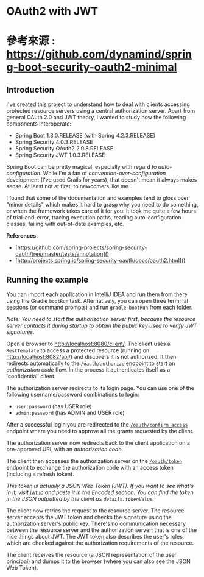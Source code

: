 # OAuth2 with JWT

# 參考來源 : https://github.com/dynamind/spring-boot-security-oauth2-minimal

## Introduction
I've created this project to understand how to deal with clients accessing protected resource servers using a central authorization server. Apart from general OAuth 2.0 and JWT theory, I wanted to study how the following components interoperate:

- Spring Boot 1.3.0.RELEASE (with Spring 4.2.3.RELEASE)
- Spring Security 4.0.3.RELEASE
- Spring Security OAuth2 2.0.8.RELEASE
- Spring Security JWT 1.0.3.RELEASE

Spring Boot can be pretty magical, especially with regard to *auto-configuration*. While I'm a fan of *convention-over-configuration* development (I've used Grails for years), that doesn't mean it always makes sense. At least not at first, to newcomers like me.

I found that some of the documentation and examples tend to gloss over "minor details" which makes it hard to grasp why you need to do something, or when the framework takes care of it for you. It took me quite a few hours of trial-and-error, tracing execution paths, reading auto-configuration classes, failing with out-of-date examples, etc.

**References:**

- [https://github.com/spring-projects/spring-security-oauth/tree/master/tests/annotation]()
- [http://projects.spring.io/spring-security-oauth/docs/oauth2.html]()


## Running the example

You can import each application in IntelliJ IDEA and run them from there using the Gradle `bootRun` task. Alternatively, you can open three terminal sessions (or command prompts) and run `gradle bootRun` from each folder. 

*Note: You need to start the authorization server first, because the resource server contacts it during startup to obtain the public key used to verify JWT signatures.*

Open a browser to [http://localhost:8080/client/](). The client uses a `RestTemplate` to access a protected resource (running on [http://localhost:8082/api/]()) and discovers it is not authorized. It then redirects automatically to the [`/oauth/authorize`](http://localhost:8081/oauth/authorize) endpoint to start an *authorization code* flow. In the process it authenticates itself as a 'confidential' client. 

The authorization server redirects to its login page. You can use one of the following username/password combinations to login:

- `user:password` (has USER role)
- `admin:password` (has ADMIN and USER role)

After a successful login you are redirected to the [`/oauth/confirm_access`](http://localhost:8081/oauth/confirm_access) endpoint where you need to approve all the grants requested by the client.

The authorization server now redirects back to the client application on a pre-approved URI, with an *authorization code*. 

The client then accesses the authorization server on the [`/oauth/token`](http://localhost:8081/oauth/token) endpoint to exchange the authorization code with an access token (including a refresh token). 

*This token is actually a JSON Web Token (JWT). If you want to see what's in it, visit [jwt.io](http://jwt.io/) and paste it in the Encoded section. You can find the token in the JSON outputted by the client as `details.tokenValue`.*

The client now retries the request to the resource server. The resource server accepts the JWT token and checks the signature using the authorization server's public key. There's no communication necessary between the resource server and the authorization server; that is one of the nice things about JWT. The JWT token also describes the user's roles, which are checked against the authorization requirements of the resource.

The client receives the resource (a JSON representation of the user principal) and dumps it to the browser (where you can also see the JSON Web Token).
